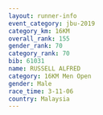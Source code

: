 ```yaml
---
layout: runner-info 
event_category: jbu-2019 
category_km: 16KM  
overall_rank: 155
gender_rank: 70
category_rank: 70
bib: 61031
name: RUSSELL ALFRED
category: 16KM Men Open
gender: Male
race_time: 3-11-06
country: Malaysia
---
```

